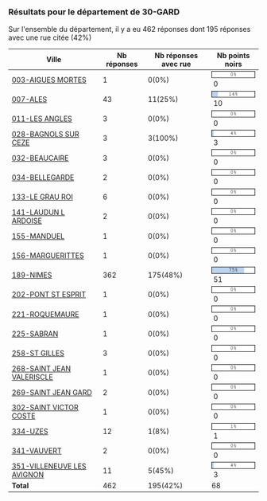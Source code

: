 ### Résultats pour le département de 30-GARD

Sur l'ensemble du département, il y a eu 462 réponses dont 195 réponses avec une rue citée (42%)

| Ville | Nb réponses | Nb réponses avec rue | Nb points noirs |
|-------------|-------------|----------------------|-----------------|
|<a href='003-AIGUES MORTES.md'>003-AIGUES MORTES</a>|1|0(0%)|<img src="../../img/bar_0.gif" />&nbsp;0|
|<a href='007-ALES.md'>007-ALES</a>|43|11(25%)|<img src="../../img/bar_14.gif" />&nbsp;10|
|<a href='011-LES ANGLES.md'>011-LES ANGLES</a>|3|0(0%)|<img src="../../img/bar_0.gif" />&nbsp;0|
|<a href='028-BAGNOLS SUR CEZE.md'>028-BAGNOLS SUR CEZE</a>|3|3(100%)|<img src="../../img/bar_4.gif" />&nbsp;3|
|<a href='032-BEAUCAIRE.md'>032-BEAUCAIRE</a>|3|0(0%)|<img src="../../img/bar_0.gif" />&nbsp;0|
|<a href='034-BELLEGARDE.md'>034-BELLEGARDE</a>|2|0(0%)|<img src="../../img/bar_0.gif" />&nbsp;0|
|<a href='133-LE GRAU ROI.md'>133-LE GRAU ROI</a>|6|0(0%)|<img src="../../img/bar_0.gif" />&nbsp;0|
|<a href='141-LAUDUN L ARDOISE.md'>141-LAUDUN L ARDOISE</a>|2|0(0%)|<img src="../../img/bar_0.gif" />&nbsp;0|
|<a href='155-MANDUEL.md'>155-MANDUEL</a>|1|0(0%)|<img src="../../img/bar_0.gif" />&nbsp;0|
|<a href='156-MARGUERITTES.md'>156-MARGUERITTES</a>|1|0(0%)|<img src="../../img/bar_0.gif" />&nbsp;0|
|<a href='189-NIMES.md'>189-NIMES</a>|362|175(48%)|<img src="../../img/bar_75.gif" />&nbsp;51|
|<a href='202-PONT ST ESPRIT.md'>202-PONT ST ESPRIT</a>|1|0(0%)|<img src="../../img/bar_0.gif" />&nbsp;0|
|<a href='221-ROQUEMAURE.md'>221-ROQUEMAURE</a>|1|0(0%)|<img src="../../img/bar_0.gif" />&nbsp;0|
|<a href='225-SABRAN.md'>225-SABRAN</a>|1|0(0%)|<img src="../../img/bar_0.gif" />&nbsp;0|
|<a href='258-ST GILLES.md'>258-ST GILLES</a>|3|0(0%)|<img src="../../img/bar_0.gif" />&nbsp;0|
|<a href='268-SAINT JEAN VALERISCLE.md'>268-SAINT JEAN VALERISCLE</a>|1|0(0%)|<img src="../../img/bar_0.gif" />&nbsp;0|
|<a href='269-SAINT JEAN GARD.md'>269-SAINT JEAN GARD</a>|2|0(0%)|<img src="../../img/bar_0.gif" />&nbsp;0|
|<a href='302-SAINT VICTOR COSTE.md'>302-SAINT VICTOR COSTE</a>|1|0(0%)|<img src="../../img/bar_0.gif" />&nbsp;0|
|<a href='334-UZES.md'>334-UZES</a>|12|1(8%)|<img src="../../img/bar_1.gif" />&nbsp;1|
|<a href='341-VAUVERT.md'>341-VAUVERT</a>|2|0(0%)|<img src="../../img/bar_0.gif" />&nbsp;0|
|<a href='351-VILLENEUVE LES AVIGNON.md'>351-VILLENEUVE LES AVIGNON</a>|11|5(45%)|<img src="../../img/bar_4.gif" />&nbsp;3|
| **Total** |462|195(42%)|68|
